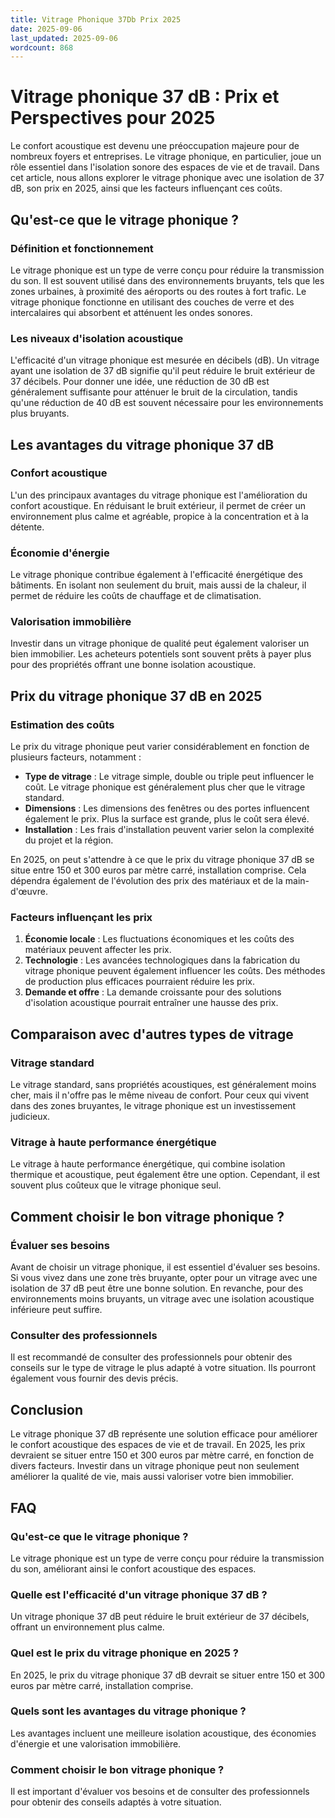 ```yaml
---
title: Vitrage Phonique 37Db Prix 2025
date: 2025-09-06
last_updated: 2025-09-06
wordcount: 868
---
```


# Vitrage phonique 37 dB : Prix et Perspectives pour 2025

Le confort acoustique est devenu une préoccupation majeure pour de nombreux foyers et entreprises. Le vitrage phonique, en particulier, joue un rôle essentiel dans l'isolation sonore des espaces de vie et de travail. Dans cet article, nous allons explorer le vitrage phonique avec une isolation de 37 dB, son prix en 2025, ainsi que les facteurs influençant ces coûts.

## Qu'est-ce que le vitrage phonique ?

### Définition et fonctionnement

Le vitrage phonique est un type de verre conçu pour réduire la transmission du son. Il est souvent utilisé dans des environnements bruyants, tels que les zones urbaines, à proximité des aéroports ou des routes à fort trafic. Le vitrage phonique fonctionne en utilisant des couches de verre et des intercalaires qui absorbent et atténuent les ondes sonores.

### Les niveaux d'isolation acoustique

L'efficacité d'un vitrage phonique est mesurée en décibels (dB). Un vitrage ayant une isolation de 37 dB signifie qu'il peut réduire le bruit extérieur de 37 décibels. Pour donner une idée, une réduction de 30 dB est généralement suffisante pour atténuer le bruit de la circulation, tandis qu'une réduction de 40 dB est souvent nécessaire pour les environnements plus bruyants.

## Les avantages du vitrage phonique 37 dB

### Confort acoustique

L'un des principaux avantages du vitrage phonique est l'amélioration du confort acoustique. En réduisant le bruit extérieur, il permet de créer un environnement plus calme et agréable, propice à la concentration et à la détente.

### Économie d'énergie

Le vitrage phonique contribue également à l'efficacité énergétique des bâtiments. En isolant non seulement du bruit, mais aussi de la chaleur, il permet de réduire les coûts de chauffage et de climatisation.

### Valorisation immobilière

Investir dans un vitrage phonique de qualité peut également valoriser un bien immobilier. Les acheteurs potentiels sont souvent prêts à payer plus pour des propriétés offrant une bonne isolation acoustique.

## Prix du vitrage phonique 37 dB en 2025

### Estimation des coûts

Le prix du vitrage phonique peut varier considérablement en fonction de plusieurs facteurs, notamment :

- **Type de vitrage** : Le vitrage simple, double ou triple peut influencer le coût. Le vitrage phonique est généralement plus cher que le vitrage standard.
- **Dimensions** : Les dimensions des fenêtres ou des portes influencent également le prix. Plus la surface est grande, plus le coût sera élevé.
- **Installation** : Les frais d'installation peuvent varier selon la complexité du projet et la région.

En 2025, on peut s'attendre à ce que le prix du vitrage phonique 37 dB se situe entre 150 et 300 euros par mètre carré, installation comprise. Cela dépendra également de l'évolution des prix des matériaux et de la main-d'œuvre.

### Facteurs influençant les prix

1. **Économie locale** : Les fluctuations économiques et les coûts des matériaux peuvent affecter les prix.
2. **Technologie** : Les avancées technologiques dans la fabrication du vitrage phonique peuvent également influencer les coûts. Des méthodes de production plus efficaces pourraient réduire les prix.
3. **Demande et offre** : La demande croissante pour des solutions d'isolation acoustique pourrait entraîner une hausse des prix.

## Comparaison avec d'autres types de vitrage

### Vitrage standard

Le vitrage standard, sans propriétés acoustiques, est généralement moins cher, mais il n'offre pas le même niveau de confort. Pour ceux qui vivent dans des zones bruyantes, le vitrage phonique est un investissement judicieux.

### Vitrage à haute performance énergétique

Le vitrage à haute performance énergétique, qui combine isolation thermique et acoustique, peut également être une option. Cependant, il est souvent plus coûteux que le vitrage phonique seul.

## Comment choisir le bon vitrage phonique ?

### Évaluer ses besoins

Avant de choisir un vitrage phonique, il est essentiel d'évaluer ses besoins. Si vous vivez dans une zone très bruyante, opter pour un vitrage avec une isolation de 37 dB peut être une bonne solution. En revanche, pour des environnements moins bruyants, un vitrage avec une isolation acoustique inférieure peut suffire.

### Consulter des professionnels

Il est recommandé de consulter des professionnels pour obtenir des conseils sur le type de vitrage le plus adapté à votre situation. Ils pourront également vous fournir des devis précis.

## Conclusion

Le vitrage phonique 37 dB représente une solution efficace pour améliorer le confort acoustique des espaces de vie et de travail. En 2025, les prix devraient se situer entre 150 et 300 euros par mètre carré, en fonction de divers facteurs. Investir dans un vitrage phonique peut non seulement améliorer la qualité de vie, mais aussi valoriser votre bien immobilier. 

## FAQ

### Qu'est-ce que le vitrage phonique ?

Le vitrage phonique est un type de verre conçu pour réduire la transmission du son, améliorant ainsi le confort acoustique des espaces.

### Quelle est l'efficacité d'un vitrage phonique 37 dB ?

Un vitrage phonique 37 dB peut réduire le bruit extérieur de 37 décibels, offrant un environnement plus calme.

### Quel est le prix du vitrage phonique en 2025 ?

En 2025, le prix du vitrage phonique 37 dB devrait se situer entre 150 et 300 euros par mètre carré, installation comprise.

### Quels sont les avantages du vitrage phonique ?

Les avantages incluent une meilleure isolation acoustique, des économies d'énergie et une valorisation immobilière.

### Comment choisir le bon vitrage phonique ?

Il est important d'évaluer vos besoins et de consulter des professionnels pour obtenir des conseils adaptés à votre situation.